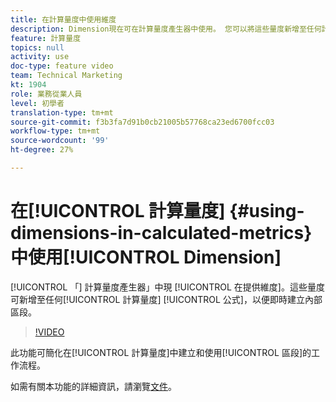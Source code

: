 ```yaml
---
title: 在計算量度中使用維度
description: Dimension現在可在計算量度產生器中使用。 您可以將這些量度新增至任何計算量度公式，以便即時建立內部區段。
feature: 計算量度
topics: null
activity: use
doc-type: feature video
team: Technical Marketing
kt: 1904
role: 業務從業人員
level: 初學者
translation-type: tm+mt
source-git-commit: f3b3fa7d91b0cb21005b57768ca23ed6700fcc03
workflow-type: tm+mt
source-wordcount: '99'
ht-degree: 27%

---
```



# 在[!UICONTROL 計算量度] {#using-dimensions-in-calculated-metrics}中使用[!UICONTROL Dimension]

[!UICONTROL 「] 計算量度產生器」中現 [!UICONTROL 在提供維度]。這些量度可新增至任何[!UICONTROL 計算量度] [!UICONTROL 公式]，以便即時建立內部區段。

>[!VIDEO](https://video.tv.adobe.com/v/23723/?quality=12)

此功能可簡化在[!UICONTROL 計算量度]中建立和使用[!UICONTROL 區段]的工作流程。

如需有關本功能的詳細資訊，請瀏覽[文件](https://marketing.adobe.com/resources/help/zh_TW/analytics/calcmetrics/cm_build_metrics.html)。
